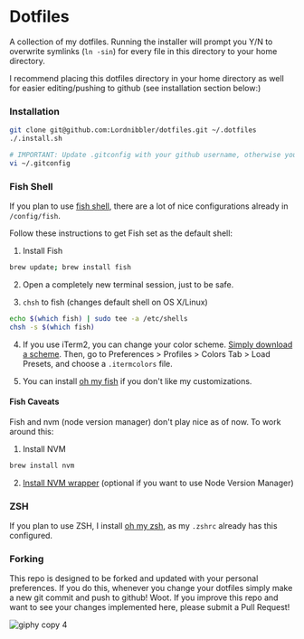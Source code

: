# Dotfiles

A collection of my dotfiles. Running the installer will prompt you Y/N to overwrite symlinks (`ln -sin`) for every file in this directory to your home directory.

I recommend placing this dotfiles directory in your home directory as well for easier editing/pushing to github (see installation section below:)

### Installation

```sh
git clone git@github.com:Lordnibbler/dotfiles.git ~/.dotfiles
./.install.sh

# IMPORTANT: Update .gitconfig with your github username, otherwise you will be committing as me!
vi ~/.gitconfig
```

### Fish Shell

If you plan to use [fish shell](http://fishshell.com/), there are a lot of nice configurations already in `/config/fish`.

Follow these instructions to get Fish set as the default shell:

1. Install Fish
  ```sh
  brew update; brew install fish
  ```

2. Open a completely new terminal session, just to be safe.

3. `chsh` to fish (changes default shell on OS X/Linux)
  ```sh
  echo $(which fish) | sudo tee -a /etc/shells
  chsh -s $(which fish)
  ```

4. If you use iTerm2, you can change your color scheme. [Simply download a scheme](https://github.com/mbadolato/iTerm2-Color-Schemes/tree/master/schemes). Then, go to Preferences > Profiles > Colors Tab > Load Presets, and choose a `.itermcolors` file.

5. You can install [oh my fish](https://github.com/bpinto/oh-my-fish) if you don't like my customizations.

#### Fish Caveats

Fish and nvm (node version manager) don't play nice as of now.  To work around this:

1. Install NVM
  ```sh
  brew install nvm
  ```

2. [Install NVM wrapper](https://github.com/passcod/nvm-fish-wrapper) (optional if you want to use Node Version Manager)

### ZSH

If you plan to use ZSH, I install [oh my zsh](https://github.com/robbyrussell/oh-my-zsh#basic-installation), as my `.zshrc` already has this configured.

### Forking

This repo is designed to be forked and updated with your personal preferences. If you do this, whenever you change your dotfiles simply make a new git commit and push to github!  Woot. If you improve this repo and want to see your changes implemented here, please submit a Pull Request!

![giphy copy 4](https://cloud.githubusercontent.com/assets/199422/6795973/dea0cf34-d1a6-11e4-90d8-0160d348059c.gif)
